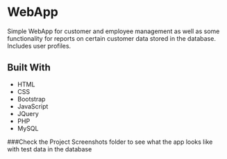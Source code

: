 # WebApp
Simple WebApp for customer and employee management as well as some functionality for reports on certain customer data stored in the database. Includes user profiles.

## Built With
* HTML
* CSS
* Bootstrap
* JavaScript
* JQuery
* PHP
* MySQL

###Check the Project Screenshots folder to see what the app looks like with test data in the database
